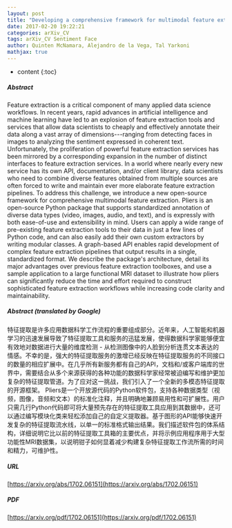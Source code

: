 ```yaml
---
layout: post
title: "Developing a comprehensive framework for multimodal feature extraction"
date: 2017-02-20 19:22:21
categories: arXiv_CV
tags: arXiv_CV Sentiment Face
author: Quinten McNamara, Alejandro de la Vega, Tal Yarkoni
mathjax: true
---
```


* content
{:toc}

##### Abstract
Feature extraction is a critical component of many applied data science workflows. In recent years, rapid advances in artificial intelligence and machine learning have led to an explosion of feature extraction tools and services that allow data scientists to cheaply and effectively annotate their data along a vast array of dimensions---ranging from detecting faces in images to analyzing the sentiment expressed in coherent text. Unfortunately, the proliferation of powerful feature extraction services has been mirrored by a corresponding expansion in the number of distinct interfaces to feature extraction services. In a world where nearly every new service has its own API, documentation, and/or client library, data scientists who need to combine diverse features obtained from multiple sources are often forced to write and maintain ever more elaborate feature extraction pipelines. To address this challenge, we introduce a new open-source framework for comprehensive multimodal feature extraction. Pliers is an open-source Python package that supports standardized annotation of diverse data types (video, images, audio, and text), and is expressly with both ease-of-use and extensibility in mind. Users can apply a wide range of pre-existing feature extraction tools to their data in just a few lines of Python code, and can also easily add their own custom extractors by writing modular classes. A graph-based API enables rapid development of complex feature extraction pipelines that output results in a single, standardized format. We describe the package's architecture, detail its major advantages over previous feature extraction toolboxes, and use a sample application to a large functional MRI dataset to illustrate how pliers can significantly reduce the time and effort required to construct sophisticated feature extraction workflows while increasing code clarity and maintainability.

##### Abstract (translated by Google)
特征提取是许多应用数据科学工作流程的重要组成部分。近年来，人工智能和机器学习的迅速发展导致了特征提取工具和服务的迅猛发展，使得数据科学家能够便宜有效地对数据进行大量的维度检测 - 从检测图像中的人脸到分析连贯文本表达的情感。不幸的是，强大的特征提取服务的激增已经反映在特征提取服务的不同接口的数量的相应扩展中。在几乎所有新服务都有自己的API，文档和/或客户端库的世界中，需要结合从多个来源获得的各种功能的数据科学家经常被迫编写和维护更加复杂的特征提取管道。为了应对这一挑战，我们引入了一个全新的多模态特征提取的开源框架。 Pliers是一个开放源代码的Python软件包，支持各种数据类型（视频，图像，音频和文本）的标准化注释，并且明确地兼顾易用性和可扩展性。用户只需几行Python代码即可将大量预先存在的特征提取工具应用到其数据中，还可以通过编写模块化类来轻松添加自己的自定义提取器。基于图形的API能够快速开发复杂的特征提取流水线，以单一的标准格式输出结果。我们描述软件包的体系结构，详细说明它比以前的特征提取工具箱的主要优点，并将示例应用程序用于大型功能性MRI数据集，以说明钳子如何显着减少构建复杂特征提取工作流所需的时间和精力，可维护性。

##### URL
[https://arxiv.org/abs/1702.06151](https://arxiv.org/abs/1702.06151)

##### PDF
[https://arxiv.org/pdf/1702.06151](https://arxiv.org/pdf/1702.06151)

